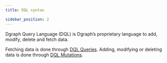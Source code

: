 ```yaml
---
title: DQL syntax

sidebar_position: 2
---
```


Dgraph Query Language (DQL) is Dgraph’s proprietary language to add, modify, delete and fetch data.

Fetching data is done through [DQL Queries](/docs/dql/dql-schema.mdex-query). Adding, modifying or deleting data is done through [DQL Mutations](/docs/dql/dql-schema.mdex-mutation).
